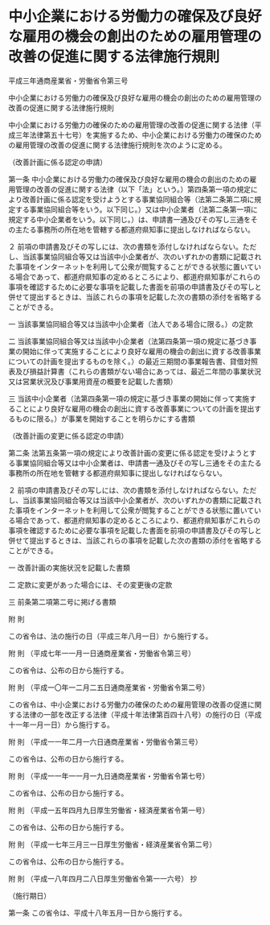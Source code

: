 # 中小企業における労働力の確保及び良好な雇用の機会の創出のための雇用管理の改善の促進に関する法律施行規則

平成三年通商産業省・労働省令第三号

中小企業における労働力の確保及び良好な雇用の機会の創出のための雇用管理の改善の促進に関する法律施行規則

中小企業における労働力の確保のための雇用管理の改善の促進に関する法律（平成三年法律第五十七号）を実施するため、中小企業における労働力の確保のための雇用管理の改善の促進に関する法律施行規則を次のように定める。

（改善計画に係る認定の申請）

第一条 中小企業における労働力の確保及び良好な雇用の機会の創出のための雇用管理の改善の促進に関する法律（以下「法」という。）第四条第一項の規定により改善計画に係る認定を受けようとする事業協同組合等（法第二条第二項に規定する事業協同組合等をいう。以下同じ。）又は中小企業者（法第二条第一項に規定する中小企業者をいう。以下同じ。）は、申請書一通及びその写し三通をその主たる事務所の所在地を管轄する都道府県知事に提出しなければならない。

２ 前項の申請書及びその写しには、次の書類を添付しなければならない。ただし、当該事業協同組合等又は当該中小企業者が、次のいずれかの書類に記載された事項をインターネットを利用して公衆が閲覧することができる状態に置いている場合であって、都道府県知事の定めるところにより、都道府県知事がこれらの事項を確認するために必要な事項を記載した書面を前項の申請書及びその写しと併せて提出するときは、当該これらの事項を記載した次の書類の添付を省略することができる。

一 当該事業協同組合等又は当該中小企業者（法人である場合に限る。）の定款

二 当該事業協同組合等又は当該中小企業者（法第四条第一項の規定に基づき事業の開始に伴って実施することにより良好な雇用の機会の創出に資する改善事業についての計画を提出するものを除く。）の最近三期間の事業報告書、貸借対照表及び損益計算書（これらの書類がない場合にあっては、最近二年間の事業状況又は営業状況及び事業用資産の概要を記載した書類）

三 当該中小企業者（法第四条第一項の規定に基づき事業の開始に伴って実施することにより良好な雇用の機会の創出に資する改善事業についての計画を提出するものに限る。）が事業を開始することを明らかにする書類

（改善計画の変更に係る認定の申請）

第二条 法第五条第一項の規定により改善計画の変更に係る認定を受けようとする事業協同組合等又は中小企業者は、申請書一通及びその写し三通をその主たる事務所の所在地を管轄する都道府県知事に提出しなければならない。

２ 前項の申請書及びその写しには、次の書類を添付しなければならない。ただし、当該事業協同組合等又は当該中小企業者が、次のいずれかの書類に記載された事項をインターネットを利用して公衆が閲覧することができる状態に置いている場合であって、都道府県知事の定めるところにより、都道府県知事がこれらの事項を確認するために必要な事項を記載した書面を前項の申請書及びその写しと併せて提出するときは、当該これらの事項を記載した次の書類の添付を省略することができる。

一 改善計画の実施状況を記載した書類

二 定款に変更があった場合には、その変更後の定款

三 前条第二項第二号に掲げる書類

附 則

この省令は、法の施行の日（平成三年八月一日）から施行する。

附 則 （平成七年一一月一日通商産業省・労働省令第三号）

この省令は、公布の日から施行する。

附 則 （平成一〇年一二月二五日通商産業省・労働省令第二号）

この省令は、中小企業における労働力の確保のための雇用管理の改善の促進に関する法律の一部を改正する法律（平成十年法律第百四十八号）の施行の日（平成十一年一月一日）から施行する。

附 則 （平成一一年二月一六日通商産業省・労働省令第三号）

この省令は、公布の日から施行する。

附 則 （平成一一年一一月一九日通商産業省・労働省令第七号）

この省令は、公布の日から施行する。

附 則 （平成一五年四月九日厚生労働省・経済産業省令第一号）

この省令は、公布の日から施行する。

附 則 （平成一七年三月三一日厚生労働省・経済産業省令第二号）

この省令は、公布の日から施行する。

附 則 （平成一八年四月二八日厚生労働省令第一一六号） 抄

（施行期日）

第一条 この省令は、平成十八年五月一日から施行する。
